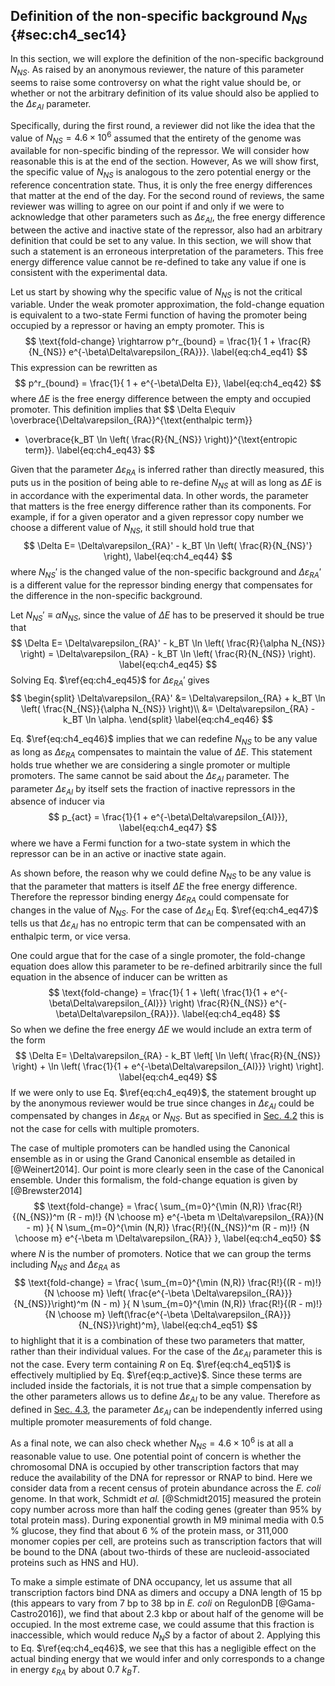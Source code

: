 ## Definition of the non-specific background $N_{NS}$ {#sec:ch4_sec14}

In this section, we will explore the definition of the non-specific background
$N_{NS}$. As raised by an anonymous reviewer, the nature of this parameter seems
to raise some controversy on what the right value should be, or whether or not
the arbitrary definition of its value should also be applied to the
$\Delta\varepsilon_{AI}$ parameter.

Specifically, during the first round, a reviewer did not like the idea that the
value of $N_{NS} = 4.6 \times 10^6$ assumed that the entirety of the genome was
available for non-specific binding of the repressor. We will consider how
reasonable this is at the end of the section. However, As we will show first,
the specific value of $N_{NS}$ is analogous to the zero potential energy or the
reference concentration state. Thus, it is only the free energy differences that
matter at the end of the day. For the second round of reviews, the same reviewer
was willing to agree on our point if and only if we were to acknowledge that
other parameters such as $\Delta\varepsilon_{AI}$, the free energy difference
between the active and inactive state of the repressor, also had an arbitrary
definition that could be set to any value. In this section, we will show that
such a statement is an erroneous interpretation of the parameters. This free
energy difference value cannot be re-defined to take any value if one is
consistent with the experimental data.

Let us start by showing why the specific value of $N_{NS}$ is not the critical
variable. Under the weak promoter approximation, the fold-change equation is
equivalent to a two-state Fermi function of having the promoter being occupied
by a repressor or having an empty promoter. This is
$$
\text{fold-change} \rightarrow p^r_{bound} = \frac{1}{ 1 +
\frac{R}{N_{NS}} e^{-\beta\Delta\varepsilon_{RA}}}.
\label{eq:ch4_eq41}
$$
This expression can be rewritten as
$$
p^r_{bound} = \frac{1}{ 1 + e^{-\beta\Delta E}},
\label{eq:ch4_eq42}
$$
where $\Delta E$ is the free energy difference between the empty and occupied
promoter. This definition implies that
$$
\Delta E\equiv \overbrace{\Delta\varepsilon_{RA}}^{\text{enthalpic term}}
  - \overbrace{k_BT \ln \left( \frac{R}{N_{NS}} \right)}^{\text{entropic term}}.
\label{eq:ch4_eq43}
$$

Given that the parameter $\Delta\varepsilon_{RA}$ is inferred rather than
directly measured, this puts us in the position of being able to re-define
$N_{NS}$ at will as long as $\Delta E$ is in accordance with the experimental
data. In other words, the parameter that matters is the free energy difference
rather than its components. For example, if for a given operator and a given
repressor copy number we choose a different value of $N_{NS}$, it still should
hold true that
$$
\Delta E= \Delta\varepsilon_{RA}' - k_BT \ln \left( \frac{R}{N_{NS}'} \right),
\label{eq:ch4_eq44}
$$
where $N_{NS}'$ is the changed value of the non-specific background and
$\Delta\varepsilon_{RA}'$ is a different value for the repressor binding energy
that compensates for the difference in the non-specific background.

Let $N_{NS}' \equiv \alpha N_{NS}$, since the value of $\Delta E$ has to be
preserved it should be true that
$$
\Delta E= \Delta\varepsilon_{RA}' - 
k_BT \ln \left( \frac{R}{\alpha N_{NS}} \right)
= \Delta\varepsilon_{RA} - k_BT \ln \left( \frac{R}{N_{NS}} \right).
\label{eq:ch4_eq45}
$$
Solving Eq. $\ref{eq:ch4_eq45}$ for $\Delta\varepsilon_{RA}'$ gives 
$$
\begin{split}
\Delta\varepsilon_{RA}' &= \Delta\varepsilon_{RA} + 
k_BT \ln \left( \frac{N_{NS}}{\alpha N_{NS}} \right)\\
&= \Delta\varepsilon_{RA} - k_BT \ln \alpha.
\end{split}
\label{eq:ch4_eq46}
$$

Eq. $\ref{eq:ch4_eq46}$ implies that we can redefine $N_{NS}$ to be any value
as long as $\Delta\varepsilon_{RA}$ compensates to maintain the value of $\Delta
E$. This statement holds true whether we are considering a single promoter or
multiple promoters. The same cannot be said about the $\Delta\varepsilon_{AI}$
parameter. The parameter $\Delta\varepsilon_{AI}$ by itself sets the fraction of
inactive repressors in the absence of inducer via
$$
p_{act} = \frac{1}{1 + e^{-\beta\Delta\varepsilon_{AI}}},
\label{eq:ch4_eq47}
$$
where we have a Fermi function for a two-state system in which the repressor can
be in an active or inactive state again.

As shown before, the reason why we could define $N_{NS}$ to be any value is
that the parameter that matters is itself $\Delta E$ the free energy
difference. Therefore the repressor binding energy $\Delta\varepsilon_{RA}$
could compensate for changes in the value of $N_{NS}$. For the case of
$\Delta\varepsilon_{AI}$ Eq. $\ref{eq:ch4_eq47}$ tells us that
$\Delta\varepsilon_{AI}$ has no entropic term that can be compensated with an
enthalpic term, or vice versa.

One could argue that for the case of a single promoter, the fold-change equation
does allow this parameter to be re-defined arbitrarily since the full equation
in the absence of inducer can be written as
$$
\text{fold-change} = \frac{1}{
1 + \left( \frac{1}{1 + e^{-\beta\Delta\varepsilon_{AI}}} \right)
\frac{R}{N_{NS}} e^{-\beta\Delta\varepsilon_{RA}}}.
\label{eq:ch4_eq48}
$$
So when we define the free energy $\Delta E$ we would include an extra term of
the form
$$
\Delta E= \Delta\varepsilon_{RA} - 
k_BT \left[ \ln \left( \frac{R}{N_{NS}} \right) +
\ln \left( \frac{1}{1 + e^{-\beta\Delta\varepsilon_{AI}}} \right) \right].
\label{eq:ch4_eq49}
$$
If we were only to use Eq. $\ref{eq:ch4_eq49}$, the statement brought up by the
anonymous reviewer would be true since changes in $\Delta\varepsilon_{AI}$ could
be compensated by changes in $\Delta\varepsilon_{RA}$ or $N_{NS}$. But as
specified in [Sec. 4.2](#sec:ch4_sec03) this is not the case for cells with
multiple promoters.

The case of multiple promoters can be handled using the Canonical ensemble as in
or using the Grand Canonical ensemble as detailed in [@Weinert2014]. Our point
is more clearly seen in the case of the Canonical ensemble. Under this
formalism, the fold-change equation is given by [@Brewster2014]
$$
\text{fold-change} = \frac{
\sum_{m=0}^{\min (N,R)} \frac{R!}{(N_{NS})^m (R - m)!}
{N \choose m} e^{-\beta m \Delta\varepsilon_{RA}}(N - m)
}{
N \sum_{m=0}^{\min (N,R)} \frac{R!}{(N_{NS})^m (R - m)!}
{N \choose m} e^{-\beta m \Delta\varepsilon_{RA}}
},
\label{eq:ch4_eq50}
$$
where $N$ is the number of promoters. Notice that we can group the terms
including $N_{NS}$ and $\Delta\varepsilon_{RA}$ as 
$$
\text{fold-change} = \frac{
\sum_{m=0}^{\min (N,R)} \frac{R!}{(R - m)!}
{N \choose m} \left(
\frac{e^{-\beta \Delta\varepsilon_{RA}}}{N_{NS}}\right)^m (N - m)
}{
N \sum_{m=0}^{\min (N,R)} \frac{R!}{(R - m)!}
{N \choose m} \left(\frac{e^{-\beta \Delta\varepsilon_{RA}}}{N_{NS}}\right)^m},
\label{eq:ch4_eq51}
$$
to highlight that it is a combination of these two parameters that matter,
rather than their individual values. For the case of the
$\Delta\varepsilon_{AI}$ parameter this is not the case. Every term containing
$R$ on Eq. $\ref{eq:ch4_eq51}$ is effectively multiplied by Eq.
$\ref{eq:p_active}$. Since these terms are included inside the factorials, it is
not true that a simple compensation by the other parameters allows us to define
$\Delta\varepsilon_{AI}$ to be any value. Therefore as defined in [Sec.
4.3](#sec:ch4_sec03), the parameter $\Delta\varepsilon_{AI}$ can be
independently inferred using multiple promoter measurements of fold change.

As a final note, we can also check whether $N_{NS} = 4.6 \times 10^6$ is at all
a reasonable value to use. One potential point of concern is whether the
chromosomal DNA is occupied by other transcription factors that may reduce the
availability of the DNA for repressor or RNAP to bind. Here we consider data
from a recent census of protein abundance across the *E. coli* genome. In that
work, Schmidt *et al.* [@Schmidt2015] measured the protein copy number across
more than half the coding genes (greater than 95% by total protein mass). During
exponential growth in M9 minimal media with 0.5 % glucose, they find that about
6 % of the protein mass, or 311,000 monomer copies per cell, are proteins such
as transcription factors that will be bound to the DNA (about two-thirds of
these are nucleoid-associated proteins such as HNS and HU).

To make a simple estimate of DNA occupancy, let us assume that all transcription
factors bind DNA as dimers and occupy a DNA length of 15 bp (this appears to
vary from 7 bp to 38 bp in *E. coli* on RegulonDB [@Gama-Castro2016]), we find
that about 2.3 kbp or about half of the genome will be occupied. In the most
extreme case, we could assume that this fraction is inaccessible, which would
reduce $N_NS$ by a factor of about $2$. Applying this to Eq.
$\ref{eq:ch4_eq46}$, we see that this has a negligible effect on the actual
binding energy that we would infer and only corresponds to a change in energy
$\varepsilon_{RA}$ by about 0.7 $k_B T$.

